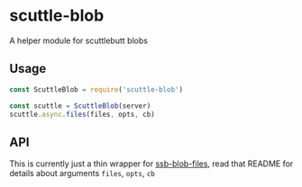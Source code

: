 # scuttle-blob

A helper module for scuttlebutt blobs

## Usage

```js
const ScuttleBlob = require('scuttle-blob')

const scuttle = ScuttleBlob(server)
scuttle.async.files(files, opts, cb)
```

## API

This is currently just a thin wrapper for [ssb-blob-files](https://github.com/ssbc/ssb-blob-files), read that README for details about arguments `files`, `opts`, `cb`


